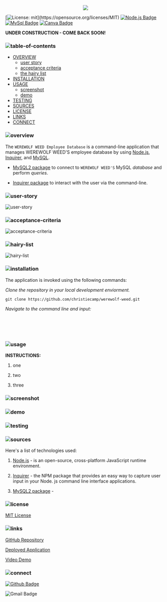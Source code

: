 <p align="center">
<img src="./swear-wolf/branding/logo.png"/>
</p>

[![License: mit](https://img.shields.io/badge/license-mit-green?)](https://opensource.org/licenses/MIT)
[![Node.js Badge](https://img.shields.io/badge/node-lightgrey?logo=nodedotjs&logoColor=fff&style=flat)](https://nodejs.org/en)
[![MySql Badge](https://img.shields.io/badge/mysql-grey.svg?&logo=Mysql&logoColor=white)](https://www.mysql.com)
[![Canva Badge](https://img.shields.io/badge/canva-forest.svg?&logo=Canva&logoColor=white)](https://canva.com)


**UNDER CONSTRUCTION - COME BACK SOON!**

### ![table-of-contents](./swear-wolf/branding/toc.png)

  - [OVERVIEW](#overview)
    - [user story](#user-story)
    - [acceptance criteria](#acceptance-criteria)
    - [the hairy list](#hairy-list)
  - [INSTALLATION](#installation)
  - [USAGE](#usage)
    - [screenshot](#screenshot)
    - [demo](#demo)
  - [TESTING](#testing)
  - [SOURCES](#sources)
  - [LICENSE](#license)
  - [LINKS](#links)
  - [CONNECT](#connect)

  ### ![overview](./swear-wolf/branding/1.png)
The `WEREWOLF WEED Employee Database` is a command-line application that manages WEREWOLF WEED'S employee database by using [Node.js](https://nodejs.org/en), [Inquirer](https://www.npmjs.com/package/inquirer), and [MySQL](https://www.mysql.com).

* [MySQL2 package](https://www.npmjs.com/package/mysql2) to connect to `WEREWOLF WEED'S` MySQL *database* and perform *queries*.

* [Inquirer package](https://www.npmjs.com/package/inquirer/v/8.2.4) to interact with the user via the command-line.


### ![user-story](./swear-wolf/branding/9.png)
![user-story](./swear-wolf/branding/user-story.png)

### ![acceptance-criteria](./swear-wolf/branding/10.png)
![acceptance-criteria](./bear-necessities/acceptance-criteria.png)

### ![hairy-list](./swear-wolf/branding/11.png)
![hairy-list](./bear-necessities/beary-list.png)


### ![installation](./swear-wolf/branding/2.png)

The application is invoked using the following commands:

*Clone the repository in your local development enviorment.*

```
git clone https://github.com/christiecamp/werewolf-weed.git
```

*Navigate to the command line and input:*

```javascript

```
```javascript

```
```javascript

```
```javascript

```
```javascript

```

### ![usage](./swear-wolf/branding/3.png)

**INSTRUCTIONS:**

1. one

2. two

3. three



### ![screenshot](./swear-wolf/branding/12.png)
<!-- ![screenshot](./bear-necessities//ss.png) -->

### ![demo](./swear-wolf/branding/13.png)
<!-- ![demo](./bear-necessities/bear-taker.gif) -->

### ![testing](./swear-wolf/branding/8.png)
<!-- ![testing](./bear-necessities/insomniass.png) -->

### ![sources](./swear-wolf/branding/4.png)

Here's a list of technologies used:

1. [Node.js](https://nodejs.org/en) - is an open-source, cross-platform JavaScript runtime environment.

2. [Inquirer]((https://www.npmjs.com/package/inquirer/v/8.2.4)) - the NPM package that provides an easy way to capture user input in your Node. js command line interface applications.

3. [MySQL2 package](https://www.npmjs.com/package/mysql2) - 

### ![license](./swear-wolf/branding/5.png)

 [MIT License](./LICENSE)

### ![links](./swear-wolf/branding/6.png)

[GitHub Repository](https://github.com/christiecamp/werewolf-weed)

[Deployed Application]()

[Video Demo]()

### ![connect](./swear-wolf/branding/7.png)

[![Github Badge](https://img.shields.io/badge/christiecamp-green.svg?&logo=Github&logoColor=white)](https://github.com/christiecamp/bear-taker) 

![Gmail Badge](https://img.shields.io/badge/email-lightgrey.svg?&logo=Gmail&logoColor=white)

<!-- <a href = "mailto:christiecamphoto@gmail.com?subject = Feedback&body = Message"> <3</a> -->

<!-- <p align="center">
<a href="https://www.christiecamp.com"><img height= 200px src ="./swear-wolf/branding/"></a>
</p> -->